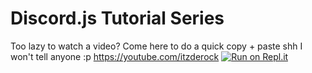 # Discord.js Tutorial Series
 Too lazy to watch a video?
 Come here to do a quick copy + paste
 shh I won't tell anyone :p
 https://youtube.com/itzderock
[![Run on Repl.it](https://repl.it/badge/github/ItzDerock/discord.js-v12-tutorial-series)](https://repl.it/github/ItzDerock/discord.js-v12-tutorial-series)